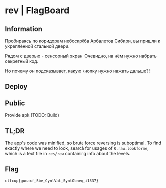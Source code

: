 # rev | FlagBoard
## Information

Пробираясь по коридорам небоскрёба Арбалетов Сибири, вы пришли к укреплённой стальной двери.

Рядом с дверью - сенсорный экран. Очевидно, на нём нужно набрать секретный код. 

Но почему он подсказывает, какую кнопку нужно нажать дальше?!

## Deploy

## Public
Provide apk (TODO: Build)

## TL;DR
The app's code was minified, so brute force reversing is suboptimal. To find exactly where we need to look, search for usages of `R.raw.lookforme`, which is a text file in `res/raw` containing info about the levels.

## Flag
`ctfcup{gunaxf_Sbe_CynlVat_SyntObneq_i1337}`
